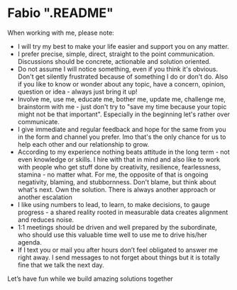 # Fabio ".README"
When working with me, please note:

- I will try my best to make your life easier and support you on any matter.
- I prefer precise, simple, direct, straight to the point communication. Discussions should be concrete, actionable and solution oriented.
- Do not assume I will notice something, even if you think it's obvious. Don't get silently frustrated because of something I do or don't do. Also if you like to know or wonder about any topic, have a concern, opinion, question or idea - always just bring it up!
- Involve me, use me, educate me, bother me, update me, challenge me, brainstorm with me - just don't try to "save my time because your topic might not be that important". Especially in the beginning let's rather over communicate. 
- I give immediate and regular feedback and hope for the same from you in the form and channel you prefer. Imo that's the only chance for us to help each other and our relationship to grow.
- According to my experience nothing beats attitude in the long term - not even knowledge or skills. I hire with that in mind and also like to work with people who get stuff done by creativity, resilience, fearlessness, stamina - no matter what. For me, the opposite of that is ongoing negativity, blaming, and stubbornness.
Don't blame, but think about what's next. Own the solution. There is always another approach or another escalation
- I like using numbers to lead, to learn, to make decisions, to gauge progress - a shared reality rooted in measurable data creates alignment and reduces noise.
- 1:1 meetings should be driven and well prepared by the subordinate, who should use this valuable time well to use me to drive his/her agenda.
- If I text you or mail you after hours don’t feel obligated to answer me right away. I send messages to not forget about things but it is totally fine that we talk the next day.

Let’s have fun while we build amazing solutions together


